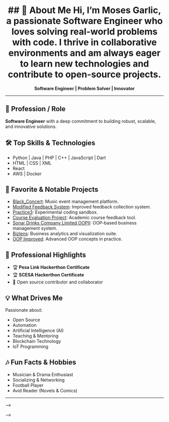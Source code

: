 <!--
  You can cycle between themes dynamically only on a personal site using JS/CSS.
  On GitHub, select a theme and delete the others.
-->

<!-- ================================== -->
<!-- ========== SERIOUS/CLEAN ========= -->
<!-- ================================== -->

<h1 align="center">## 👋 About Me
Hi, I’m Moses Garlic, a passionate Software Engineer who loves solving real-world problems with code. I thrive in collaborative environments and am always eager to learn new technologies and contribute to open-source projects.</h1>
<p align="center">
  <b>Software Engineer | Problem Solver | Innovator</b>
</p>

---

## 👔 Profession / Role
**Software Engineer** with a deep commitment to building robust, scalable, and innovative solutions.

## 🛠️ Top Skills & Technologies
- Python | Java | PHP | C++ | JavaScript | Dart
- HTML | CSS | XML
- React
- AWS | Docker

## 🚀 Favorite & Notable Projects
- [Black_Concert](https://github.com/RichardJesse/Black_Concert): Music event management platform.
- [Modified Feedback System](https://github.com/ctrl-routing-Mosesgarlic/modified_feedback_system): Improved feedback collection system.
- [Practice3](https://github.com/ctrl-routing-Mosesgarlic/practice3): Experimental coding sandbox.
- [Course Evaluation Project](https://github.com/Mutevu-Joel/Course_Evaluation_Project): Academic course feedback tool.
- [Sonar Drinks Company Limited OOPII](https://github.com/ctrl-routing-Mosesgarlic/sonar_drinks_company_limited_OOPII): OOP-based business management system.
- [Bizlens](https://github.com/Pluto-BizLens/bizlens): Business analytics and visualization suite.
- [OOP Improved](https://github.com/ctrl-routing-Mosesgarlic/oopimproved): Advanced OOP concepts in practice.

## 🌟 Professional Highlights
- 🏆 **Pesa Link Hackerthon Certificate**
- 🏆 **SCESA Hackerthon Certificate**
- 🚀 Open source contributor and collaborator

## 💡 What Drives Me
Passionate about:
- Open Source
- Automation
- Artificial Intelligence (AI)
- Teaching & Mentoring
- Blockchain Technology
- IoT Programming

## 🎶 Fun Facts & Hobbies
- Musician & Drama Enthusiast
- Socializing & Networking
- Football Player
- Avid Reader (Novels & Comics)

<!-- Social links will appear here when available -->

---

<!-- ================================== -->
<!-- ========= FUN/QUIRKY ============= -->
<!-- ================================== -->

<!--
<h1 align="center">Hey there! I'm Moses Garlic 👨‍💻🎸</h1>
<p align="center">
  <em>"Code by day, music by night, football on weekends!"</em>
</p>

🌈 **About Me**<br>
🧑‍💻 Software Engineer & Code Magician <br>
💡 I love: Open Source, AI, Automation, IoT, Blockchain <br>

### 🛠️ Tech Stack
- 🐍 Python | ☕ Java | 🐘 PHP | 💻 C++ | 🦄 Dart | ⚛️ React
- 🕸️ HTML, CSS, XML
- ☁️ AWS, 🐳 Docker

### 🎉 Projects I Love
- 🎶 [Black_Concert](https://github.com/RichardJesse/Black_Concert)
- 📝 [Modified Feedback System](https://github.com/ctrl-routing-Mosesgarlic/modified_feedback_system)
- 🧪 [Practice3](https://github.com/ctrl-routing-Mosesgarlic/practice3)
- 📚 [Course Evaluation Project](https://github.com/Mutevu-Joel/Course_Evaluation_Project)
- 🥤 [Sonar Drinks Company](https://github.com/ctrl-routing-Mosesgarlic/sonar_drinks_company_limited_OOPII)
- 📊 [Bizlens](https://github.com/Pluto-BizLens/bizlens)
- 🏗️ [OOP Improved](https://github.com/ctrl-routing-Mosesgarlic/oopimproved)

### 🏆 Trophies & Certs
- 🥇 Pesa Link Hackerthon
- 🥇 SCESA Hackerthon

### 🤩 Fun Corner
- 🎵 Music & Drama
- ⚽ Football
- 🗣️ Socializing
- 📖 Novels & Comics

<!-- Social links: coming soon! -->

-->

<!-- ================================== -->
<!-- ====== CREATIVE/GRAPHIC-HEAVY ==== -->
<!-- ================================== -->

<!--
<h1 align="center">
  <img src="https://media.giphy.com/media/13HgwGsXF0aiGY/giphy.gif" width="40"> Moses Garlic
</h1>

<p align="center">
  <img src="https://img.shields.io/badge/Software%20Engineer-blue?style=for-the-badge" />
  <img src="https://img.shields.io/badge/Open%20Source%20Enthusiast-brightgreen?style=for-the-badge" />
  <img src="https://img.shields.io/badge/AI%20Lover-purple?style=for-the-badge" />
</p>

---

### 🚀 Projects
| Project | Description |
|---------|-------------|
| [Black_Concert](https://github.com/RichardJesse/Black_Concert) | Music event management platform |
| [Modified Feedback System](https://github.com/ctrl-routing-Mosesgarlic/modified_feedback_system) | Enhanced feedback system |
| [Practice3](https://github.com/ctrl-routing-Mosesgarlic/practice3) | Coding sandbox & experiments |
| [Course Evaluation Project](https://github.com/Mutevu-Joel/Course_Evaluation_Project) | Course feedback tool |
| [Sonar Drinks OOPII](https://github.com/ctrl-routing-Mosesgarlic/sonar_drinks_company_limited_OOPII) | Business management system |
| [Bizlens](https://github.com/Pluto-BizLens/bizlens) | Business analytics suite |
| [OOP Improved](https://github.com/ctrl-routing-Mosesgarlic/oopimproved) | Advanced OOP concepts |

---

### 🛠️ Toolbox
![Python](https://img.shields.io/badge/Python-3670A0?style=flat-square&logo=python&logoColor=ffdd54)
![Java](https://img.shields.io/badge/Java-ED8B00?style=flat-square&logo=java&logoColor=white)
![PHP](https://img.shields.io/badge/PHP-777BB4?style=flat-square&logo=php&logoColor=white)
![C++](https://img.shields.io/badge/C++-00599C?style=flat-square&logo=cplusplus&logoColor=white)
![Dart](https://img.shields.io/badge/Dart-0175C2?style=flat-square&logo=dart&logoColor=white)
![React](https://img.shields.io/badge/React-20232A?style=flat-square&logo=react&logoColor=61DAFB)
![AWS](https://img.shields.io/badge/AWS-232F3E?style=flat-square&logo=amazon-aws&logoColor=white)
![Docker](https://img.shields.io/badge/Docker-2496ED?style=flat-square&logo=docker&logoColor=white)

---

### 🏅 Achievements
- <img src="https://em-content.zobj.net/source/skype/289/trophy_1f3c6.png" width="18"/> Pesa Link Hackerthon Certificate
- <img src="https://em-content.zobj.net/source/skype/289/trophy_1f3c6.png" width="18"/> SCESA Hackerthon Certificate

---

### 🎵 Beyond Code
- <img src="https://em-content.zobj.net/source/skype/289/musical-note_1f3b5.png" width="18"/> Music & Drama
- <img src="https://em-content.zobj.net/source/skype/289/soccer-ball_26bd.png" width="18"/> Football
- <img src="https://em-content.zobj.net/source/skype/289/people-hugging_1fac2.png" width="18"/> Socializing
- <img src="https://em-content.zobj.net/source/skype/289/open-book_1f4d6.png" width="18"/> Novels & Comics

<!-- Social links: coming soon! -->

-->

<!--
  To switch themes on a website, use JS/CSS to show/hide sections at intervals.
  On GitHub, select one block above, delete the rest for a static README.
-->